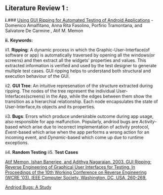 ## Literature Review 1 :
**i.**### [Using GUI Ripping for Automated Testing of Android Applications](http://delivery.acm.org/10.1145/2360000/2351717/p258-amalfitano.pdf?ip=152.7.224.7&id=2351717&acc=ACTIVE%20SERVICE&key=6ABC8B4C00F6EE47%2E4D4702B0C3E38B35%2E4D4702B0C3E38B35%2E4D4702B0C3E38B35&CFID=712019992&CFTOKEN=85662494&__acm__=1441934110_2da4abc1094d7c6326effe04acdd9979) - Domenico Amalfitano, Anna Rita Fasolino, Porfirio Tramontana, and Salvatore De Carmine , Atif M. Memon

**ii.** **Keywords:**

ii1. **Ripping**:
A dynamic process in which the Graphic-User-Interface(of software or app) is automatically traversed by opening all the windows(or screens) and then extract all the widgets' properties and values. This extracted information is verified and used by the test designer to generate multiple test cases. GUI ripping helps to understand both structural and execution behaviour of the GUI. 

ii2. **GUI Tree**:
An intuitive represenation of the structure extracted during ripping. The nodes of the tree represent the individual User-Interfaces(screens) in the App, while the edges between them show the transition as a hierarchial relationship. Each node encapsulates the state of User-Interface,its objects and its properties.

ii3. **Bugs**:
Errors which produce undersirable outcome during app usage, also responsible for app malfunction. Popularly, andriod bugs are *Activity*-based which arise due to incorrect implementation of activity protocol, *Event*-based which arise when the app performs a wrong action for an incoming event, and *Dynamic*-based which come up due to runtime exceptions.

ii4. **Random Testing** 
ii5. **Test Cases**

[Atif Memon, Ishan Banerjee, and Adithya Nagarajan. 2003. GUI Ripping: Reverse Engineering of Graphical User Interfaces for Testing. In Proceedings of the 10th Working Conference on Reverse Engineering (WCRE '03). IEEE Computer Society, Washington, DC, USA, 260-269.](http://www.cs.umd.edu/~atif/pubs/MemonWCRE2003.pdf)

[Andriod Bugs: A Study](http://delivery.acm.org/10.1145/1990000/1982612/p77-hu.pdf?ip=152.7.224.7&id=1982612&acc=ACTIVE%20SERVICE&key=6ABC8B4C00F6EE47%2E4D4702B0C3E38B35%2E4D4702B0C3E38B35%2E4D4702B0C3E38B35&CFID=712019992&CFTOKEN=85662494&__acm__=1441934358_4d186afbc026b5e99514d4ed57c09f24)
